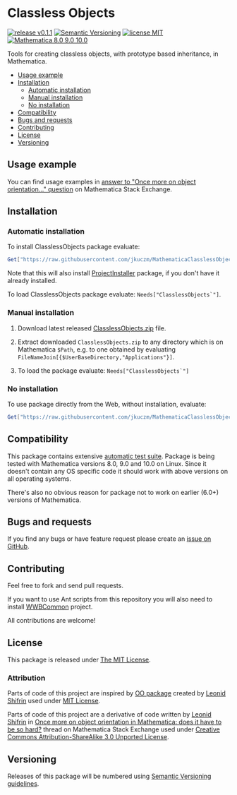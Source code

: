 # Classless Objects

[![release v0.1.1](http://img.shields.io/badge/release-v0.1.1-blue.svg)](https://github.com/jkuczm/MathematicaClasslessObjects/releases/latest)
[![Semantic Versioning](http://jkuczm.github.io/media/images/SemVer-2.0.0-brightgreen.svg)](http://semver.org/spec/v2.0.0.html)
[![license MIT](http://jkuczm.github.io/media/images/license-MIT-blue.svg)](https://github.com/jkuczm/MathematicaClasslessObjects/blob/master/LICENSE)
[![Mathematica 8.0 9.0 10.0](http://jkuczm.github.io/media/images/Mathematica-8.0_9.0_10.0-brightgreen.svg)](#compatibility)


Tools for creating classless objects, with prototype based inheritance, in
Mathematica.


* [Usage example](#usage-example)
* [Installation](#installation)
    * [Automatic installation](#automatic-installation)
    * [Manual installation](#manual-installation)
    * [No installation](#no-installation)
* [Compatibility](#compatibility)
* [Bugs and requests](#bugs-and-requests)
* [Contributing](#contributing)
* [License](#license)
* [Versioning](#versioning)



## Usage example

You can find usage examples in
[answer to "Once more on object orientation..." question](http://mathematica.stackexchange.com/questions/16869#65173)
on Mathematica Stack Exchange.



## Installation


### Automatic installation

To install ClasslessObjects package evaluate:
```Mathematica
Get["https://raw.githubusercontent.com/jkuczm/MathematicaClasslessObjects/master/BootstrapInstall.m"]
```

Note that this will also install
[ProjectInstaller](https://github.com/lshifr/ProjectInstaller)
package, if you don't have it already installed.

To load ClasslessObjects package evaluate: ``Needs["ClasslessObjects`"]``.


### Manual installation

1. Download latest released
   [ClasslessObjects.zip](https://github.com/jkuczm/MathematicaClasslessObjects/releases/download/v0.1.1/ClasslessObjects.zip)
   file.

2. Extract downloaded `ClasslessObjects.zip` to any directory which is on
   Mathematica `$Path`, e.g. to one obtained by evaluating
   `FileNameJoin[{$UserBaseDirectory,"Applications"}]`.

3. To load the package evaluate: ``Needs["ClasslessObjects`"]``


### No installation

To use package directly from the Web, without installation, evaluate:
```Mathematica
Get["https://raw.githubusercontent.com/jkuczm/MathematicaClasslessObjects/master/ClasslessObjects/ClasslessObjects.m"]
```



## Compatibility

This package contains extensive
[automatic test suite](https://github.com/jkuczm/MathematicaClasslessObjects/tree/master/ClasslessObjects/Tests).
Package is being tested with Mathematica versions 8.0, 9.0 and 10.0 on Linux.
Since it doesn't contain any OS specific code it should work with above
versions on all operating systems.

There's also no obvious reason for package not to work on earlier (6.0+)
versions of Mathematica.



## Bugs and requests

If you find any bugs or have feature request please create an
[issue on GitHub](https://github.com/jkuczm/MathematicaClasslessObjects/issues).



## Contributing

Feel free to fork and send pull requests.

If you want to use Ant scripts from this repository you will also need to
install [WWBCommon](https://github.com/jkuczm/WWBCommon) project.

All contributions are welcome!



## License

This package is released under
[The MIT License](https://github.com/jkuczm/MathematicaClasslessObjects/blob/master/LICENSE).


### Attribution

Parts of code of this project are inspired by
[OO package](https://gist.github.com/lshifr/4266126#file-oo-m) created by
[Leonid Shifrin](http://www.mathprogramming-intro.org/) used under
[MIT License](https://gist.github.com/lshifr/4266126#file-license).

Parts of code of this project are a derivative of code written by
[Leonid Shifrin](http://mathematica.stackexchange.com/users/81/leonid-shifrin)
in
[Once more on object orientation in Mathematica: does it have to be so hard?](http://mathematica.stackexchange.com/questions/16869)
thread on Mathematica Stack Exchange used under
[Creative Commons Attribution-ShareAlike 3.0 Unported License](http://creativecommons.org/licenses/by-sa/3.0/).



## Versioning

Releases of this package will be numbered using
[Semantic Versioning guidelines](http://semver.org/).
